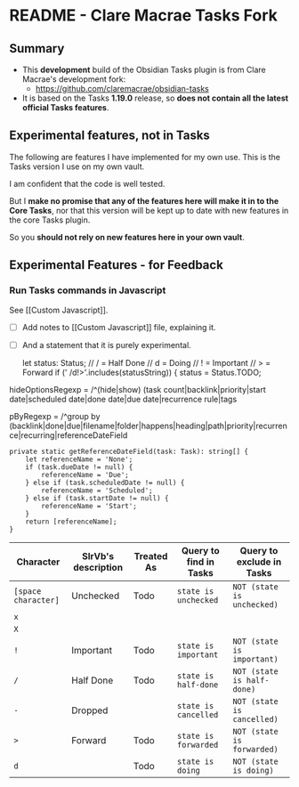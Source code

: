 # README - Clare Macrae Tasks Fork

## Summary

- This **development** build of the Obsidian Tasks plugin is from Clare Macrae's development fork:
  - <https://github.com/claremacrae/obsidian-tasks>
- It is based on the Tasks **1.19.0** release, so **does not contain all the latest official Tasks features**.

## Experimental features, not in Tasks

The following are features I have implemented for my own use. This is the Tasks version I use on my own vault.

I am confident that the code is well tested.

But I **make no promise that any of the features here will make it in to the Core Tasks**, nor that this version will be kept up to date with new features in the core Tasks plugin.

So you **should not rely on new features here in your own vault**.

## Experimental Features - for Feedback

### Run Tasks commands in Javascript

See [[Custom Javascript]].

- [ ] Add notes to [[Custom Javascript]] file, explaining it.
- [ ] And a statement that it is purely experimental.

    let status: Status;
    // / = Half Done
    // d = Doing
    // ! = Important
    // > = Forward
    if (' /d!>'.includes(statusString)) {
        status = Status.TODO;

hideOptionsRegexp =
        /^(hide|show) (task count|backlink|priority|start date|scheduled date|done date|due date|recurrence rule|tags

pByRegexp =
        /^group by (backlink|done|due|filename|folder|happens|heading|path|priority|recurrence|recurring|referenceDateField

    private static getReferenceDateField(task: Task): string[] {
        let referenceName = 'None';
        if (task.dueDate != null) {
            referenceName = 'Due';
        } else if (task.scheduledDate != null) {
            referenceName = 'Scheduled';
        } else if (task.startDate != null) {
            referenceName = 'Start';
        }
        return [referenceName];
    }

| Character           | SlrVb's description | Treated As | Query to find in Tasks | Query to exclude in Tasks  |
| ------------------- | ------------------- | ---------- | ---------------------- | -------------------------- |
| `[space character]` | Unchecked           | Todo       | `state is unchecked`   | `NOT (state is unchecked)` |
| `x`                 |                     |            |                        |                            |
| `X`                 |                     |            |                        |                            |
| `!`                 | Important           | Todo       | `state is important`   | `NOT (state is important)` |
| `/`                 | Half Done           | Todo       | `state is half-done`   | `NOT (state is half-done)` |
| `-`                 | Dropped             |            | `state is cancelled`   | `NOT (state is cancelled)` |
| `>`                 | Forward             | Todo       | `state is forwarded`   | `NOT (state is forwarded)` |
| `d`                 |                     | Todo       | `state is doing`       | `NOT (state is doing)`     |
